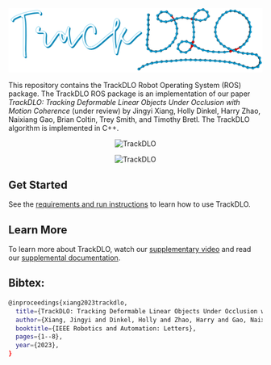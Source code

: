 <p align="center">
  <img src="images/trackdlo.png" width="600" title="TrackDLO">
</p>

This repository contains the TrackDLO Robot Operating System (ROS) package. The TrackDLO ROS package is an implementation of our paper *TrackDLO: Tracking Deformable Linear Objects Under Occlusion with Motion Coherence* (under review) by Jingyi Xiang, Holly Dinkel, Harry Zhao, Naixiang Gao, Brian Coltin, Trey Smith, and Timothy Bretl. The TrackDLO algorithm is implemented in C++.

<p align="center">
  <img src="images/trackdlo1.gif" width="800" title="TrackDLO">
</p>
<p align="center">
  <img src="images/trackdlo2.gif" width="800" title="TrackDLO">
</p>

## Get Started

See the [requirements and run instructions](https://github.com/RMDLO/trackdlo/blob/master/docs/RUN.md) to learn how to use TrackDLO.

## Learn More

To learn more about TrackDLO, watch our [supplementary video](https://www.youtube.com/watch?v=MxqNJsen5eg&t) and read our [supplemental documentation](https://github.com/RMDLO/trackdlo/blob/master/docs/LEARN_MORE.md).

## Bibtex:

```bash
@inproceedings{xiang2023trackdlo,
  title={TrackDLO: Tracking Deformable Linear Objects Under Occlusion with Motion Coherence},
  author={Xiang, Jingyi and Dinkel, Holly and Zhao, Harry and Gao, Naixiang and Coltin, Brian and Smith, Trey and Bretl, Timothy},
  booktitle={IEEE Robotics and Automation: Letters},
  pages={1--8},
  year={2023},
}
```